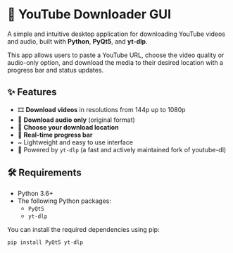 # 🎥 YouTube Downloader GUI

A simple and intuitive desktop application for downloading YouTube videos and audio, built with **Python**, **PyQt5**, and **yt-dlp**.

This app allows users to paste a YouTube URL, choose the video quality or audio-only option, and download the media to their desired location with a progress bar and status updates.

## ✨ Features

- 🎞️ **Download videos** in resolutions from 144p up to 1080p
- 🎵 **Download audio only** (original format)
- 📂 **Choose your download location**
- 📶 **Real-time progress bar**
-  ~ Lightweight and easy to use interface
- 🚀 Powered by `yt-dlp` (a fast and actively maintained fork of youtube-dl)


## 🛠️ Requirements

- Python 3.6+
- The following Python packages:
  - `PyQt5`
  - `yt-dlp`

You can install the required dependencies using pip:

```bash
pip install PyQt5 yt-dlp
